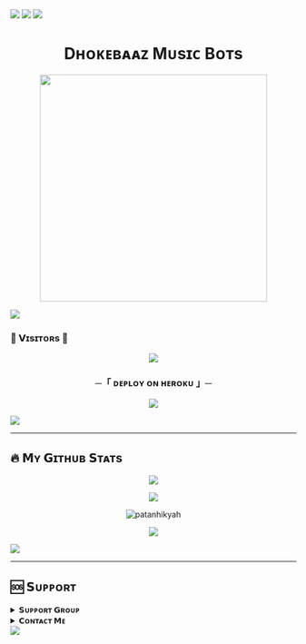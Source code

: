 <img src="https://user-images.githubusercontent.com/73097560/115834477-dbab4500-a447-11eb-908a-139a6edaec5c.gif">
<img src="https://readme-typing-svg.herokuapp.com?color=FF0085&width=620&lines=🍃+💛+𝗣𝗢𝗪𝗘𝗥𝗘𝗗+𝗕𝗬+𝗗𝗛𝗢𝗞𝗘𝗕𝗔𝗔𝗭+𝗥𝗔𝗝𝗔+🕊️+🍁">
<img src="https://user-images.githubusercontent.com/73097560/115834477-dbab4500-a447-11eb-908a-139a6edaec5c.gif">

<h1 align="center"><b>Dʜᴏᴋᴇʙᴀᴀᴢ Mᴜsɪᴄ Bᴏᴛs</b></h1>

<p align="center"><a href="https://t.me/dhokebaaz_raja"><img src="https://files.catbox.moe/8cahsv.jpg" width="400"></a></p>

<img src="https://user-images.githubusercontent.com/73097560/115834477-dbab4500-a447-11eb-908a-139a6edaec5c.gif">

### 👀 𝗩ɪsɪᴛᴏʀs 🍹
<p align="center">
<img align="middle" src="https://profile-counter.glitch.me/patanhikyah/count.svg" />
</p>

<h3 align="center">
    ─「 ᴅᴇᴩʟᴏʏ ᴏɴ ʜᴇʀᴏᴋᴜ 」─
</h3>

<p align="center">
  <a href="https://dashboard.heroku.com/new?template=https://github.com/patanhikyah/SAMAIRA_MUSIC">
    <img src="https://www.herokucdn.com/deploy/button.svg">
  </a>
</p>

<img src="https://user-images.githubusercontent.com/73097560/115834477-dbab4500-a447-11eb-908a-139a6edaec5c.gif">

---

## 🔥 𝗠ʏ 𝗚ɪᴛʜᴜʙ 𝗦ᴛᴀᴛs

<p align="center">
  <img src="https://github-readme-streak-stats.herokuapp.com/?user=patanhikyah&theme=tokyonight&hide_border=false" />
</p>

<p align="center">
  <img src="https://github-stats-alpha.vercel.app/api/?username=patanhikyah&cc=000&tc=00ff00&ic=fff000&bc=fff" />
</p>

<p align="center">
  <img src="https://github-readme-stats.vercel.app/api?username=patanhikyah&show_icons=true&theme=midnight-purple" alt="patanhikyah" />
</p>

<p align="center">
  <img src="https://github-readme-stats.vercel.app/api/top-langs/?username=patanhikyah&layout=compact&theme=tokyonight" />
</p>

<img src="https://user-images.githubusercontent.com/73097560/115834477-dbab4500-a447-11eb-908a-139a6edaec5c.gif">

---

## 🆘 𝗦ᴜᴘᴘᴏʀᴛ

<details>
<summary><b>𝗦ᴜᴘᴘᴏʀᴛ 𝗚ʀᴏᴜᴘ</b></summary>
<a href="https://t.me/dhokebaazbots">
  <img title="Telegram" src="https://img.shields.io/badge/Telegram-%23000000.svg?&style=for-the-badge&logo=telegram&logoColor=61DAFB">
</a>
</details>

<details>
<summary><b>𝗖ᴏɴᴛᴀᴄᴛ 𝗠ᴇ</b></summary>
<a href="https://t.me/dhokebaaz_raja">
  <img title="Telegram" src="https://img.shields.io/badge/Telegram-%23000000.svg?&style=for-the-badge&logo=telegram&logoColor=61DAFB">
</a>
</details>

<img src="https://user-images.githubusercontent.com/73097560/115834477-dbab4500-a447-11eb-908a-139a6edaec5c.gif">
